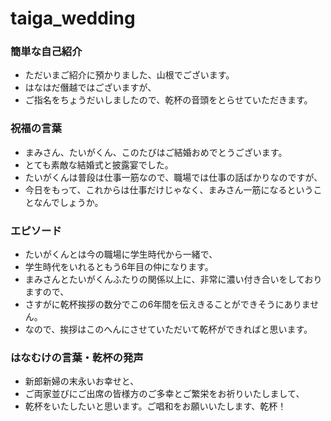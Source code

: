 # taiga_wedding

### 簡単な自己紹介
* ただいまご紹介に預かりました、山根でございます。
* はなはだ僭越ではございますが、
* ご指名をちょうだいしましたので、乾杯の音頭をとらせていただきます。

### 祝福の言葉
* まみさん、たいがくん、このたびはご結婚おめでとうございます。
* とても素敵な結婚式と披露宴でした。
* たいがくんは普段は仕事一筋なので、職場では仕事の話ばかりなのですが、
* 今日をもって、これからは仕事だけじゃなく、まみさん一筋になるということなんでしょうか。

### エピソード
* たいがくんとは今の職場に学生時代から一緒で、
* 学生時代をいれるともう6年目の仲になります。
* まみさんとたいがくんふたりの関係以上に、非常に濃い付き合いをしておりますので、
* さすがに乾杯挨拶の数分でこの6年間を伝えきることができそうにありません。
* なので、挨拶はこのへんにさせていただいて乾杯ができればと思います。

### はなむけの言葉・乾杯の発声
* 新郎新婦の末永いお幸せと、
* ご両家並びにご出席の皆様方のご多幸とご繁栄をお祈りいたしまして、
* 乾杯をいたしたいと思います。ご唱和をお願いいたします、乾杯！
